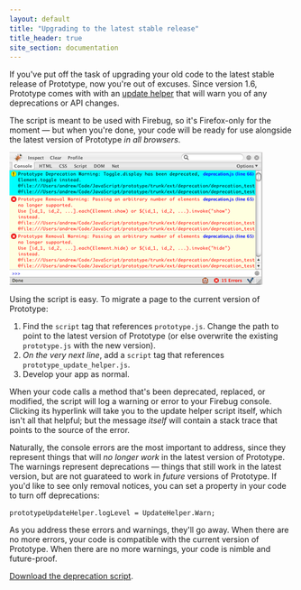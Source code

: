 ```yaml
---
layout: default
title: "Upgrading to the latest stable release"
title_header: true
site_section: documentation
---
```


If you've put off the task of upgrading your old code to the latest stable release of Prototype, now you're out of excuses. Since version 1.6, Prototype comes with with an <a href="/assets/2008/4/22/prototype_update_helper.js">update helper</a> that will warn you of any deprecations or API changes.

The script is meant to be used with Firebug, so it's Firefox-only for the moment — but when you're done, your code will be ready for use alongside the latest version of Prototype <em>in all browsers</em>.

<img src="/assets/2008/2/12/console1_1.png" alt="deprecation.js screenshot" />

Using the script is easy. To migrate a page to the current version of Prototype:

1. Find the <code>script</code> tag that references <code>prototype.js</code>. Change the path to point to the latest version of Prototype (or else overwrite the existing <code>prototype.js</code> with the new version).
2. <em>On the very next line</em>, add a <code>script</code> tag that references <code>prototype\_update\_helper.js</code>. 
3. Develop your app as normal.

When your code calls a method that's been deprecated, replaced, or modified, the script will log a warning or error to your Firebug console. Clicking its hyperlink will take you to the update helper script itself, which isn't all that helpful; but the message <em>itself</em> will contain a stack trace that points to the source of the error.

Naturally, the console errors are the most important to address, since they represent things that will <em>no longer work</em> in the latest version of Prototype. The warnings represent deprecations — things that still work in the latest version, but are not guarateed to work in <em>future</em> versions of Prototype. If you'd like to see only removal notices, you can set a property in your code to turn off deprecations:

    prototypeUpdateHelper.logLevel = UpdateHelper.Warn;

As you address these errors and warnings, they'll go away. When there are no more errors, your code is compatible with the current version of Prototype. When there are no more warnings, your code is nimble and future-proof.

<a href="/assets/2008/4/22/prototype_update_helper.js">Download the deprecation script</a>.
